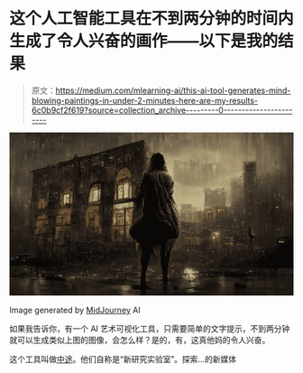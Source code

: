 # 这个人工智能工具在不到两分钟的时间内生成了令人兴奋的画作——以下是我的结果

> 原文：<https://medium.com/mlearning-ai/this-ai-tool-generates-mind-blowing-paintings-in-under-2-minutes-here-are-my-results-6c0b9cf2f619?source=collection_archive---------0----------------------->

![](img/f17d463fab62c9f9cb0cac928c602585.png)

Image generated by [MidJourney](https://www.midjourney.com/app/) AI

如果我告诉你，有一个 AI 艺术可视化工具，只需要简单的文字提示，不到两分钟就可以生成类似上图的图像，会怎么样？是的，有，这真他妈的令人兴奋。

这个工具叫做[中途](https://www.midjourney.com/app/)。他们自称是“新研究实验室”。探索…的新媒体